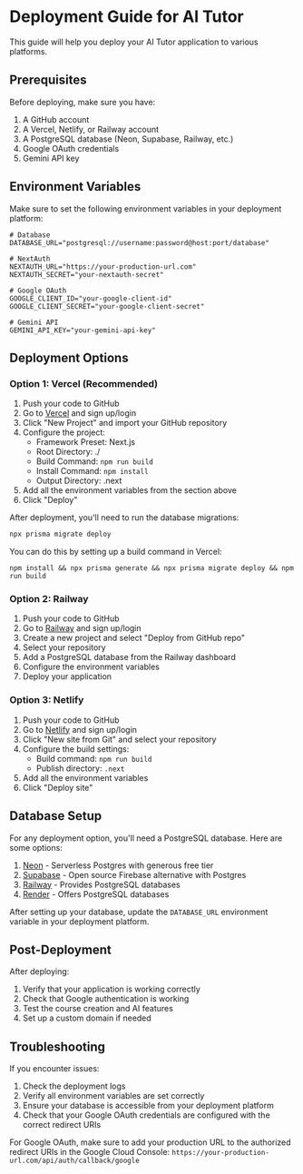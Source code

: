 # Deployment Guide for AI Tutor

This guide will help you deploy your AI Tutor application to various platforms.

## Prerequisites

Before deploying, make sure you have:

1. A GitHub account
2. A Vercel, Netlify, or Railway account
3. A PostgreSQL database (Neon, Supabase, Railway, etc.)
4. Google OAuth credentials
5. Gemini API key

## Environment Variables

Make sure to set the following environment variables in your deployment platform:

```
# Database
DATABASE_URL="postgresql://username:password@host:port/database"

# NextAuth
NEXTAUTH_URL="https://your-production-url.com"
NEXTAUTH_SECRET="your-nextauth-secret"

# Google OAuth
GOOGLE_CLIENT_ID="your-google-client-id"
GOOGLE_CLIENT_SECRET="your-google-client-secret"

# Gemini API
GEMINI_API_KEY="your-gemini-api-key"
```

## Deployment Options

### Option 1: Vercel (Recommended)

1. Push your code to GitHub
2. Go to [Vercel](https://vercel.com) and sign up/login
3. Click "New Project" and import your GitHub repository
4. Configure the project:
   - Framework Preset: Next.js
   - Root Directory: ./
   - Build Command: `npm run build`
   - Install Command: `npm install`
   - Output Directory: .next
5. Add all the environment variables from the section above
6. Click "Deploy"

After deployment, you'll need to run the database migrations:

```bash
npx prisma migrate deploy
```

You can do this by setting up a build command in Vercel:

```
npm install && npx prisma generate && npx prisma migrate deploy && npm run build
```

### Option 2: Railway

1. Push your code to GitHub
2. Go to [Railway](https://railway.app) and sign up/login
3. Create a new project and select "Deploy from GitHub repo"
4. Select your repository
5. Add a PostgreSQL database from the Railway dashboard
6. Configure the environment variables
7. Deploy your application

### Option 3: Netlify

1. Push your code to GitHub
2. Go to [Netlify](https://netlify.com) and sign up/login
3. Click "New site from Git" and select your repository
4. Configure the build settings:
   - Build command: `npm run build`
   - Publish directory: `.next`
5. Add all the environment variables
6. Click "Deploy site"

## Database Setup

For any deployment option, you'll need a PostgreSQL database. Here are some options:

1. [Neon](https://neon.tech) - Serverless Postgres with generous free tier
2. [Supabase](https://supabase.com) - Open source Firebase alternative with Postgres
3. [Railway](https://railway.app) - Provides PostgreSQL databases
4. [Render](https://render.com) - Offers PostgreSQL databases

After setting up your database, update the `DATABASE_URL` environment variable in your deployment platform.

## Post-Deployment

After deploying:

1. Verify that your application is working correctly
2. Check that Google authentication is working
3. Test the course creation and AI features
4. Set up a custom domain if needed

## Troubleshooting

If you encounter issues:

1. Check the deployment logs
2. Verify all environment variables are set correctly
3. Ensure your database is accessible from your deployment platform
4. Check that your Google OAuth credentials are configured with the correct redirect URIs

For Google OAuth, make sure to add your production URL to the authorized redirect URIs in the Google Cloud Console:
`https://your-production-url.com/api/auth/callback/google`
